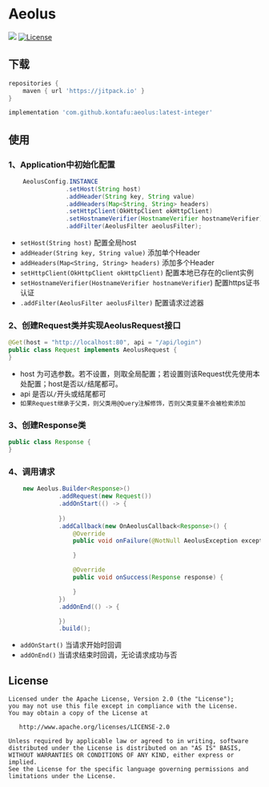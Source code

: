 # Aeolus

[![](https://jitpack.io/v/kontafu/aeolus.svg)](https://jitpack.io/#kontafu/aeolus)
[![License](https://img.shields.io/badge/license-Apache%202-4EB1BA.svg)](https://www.apache.org/licenses/LICENSE-2.0.html)

## 下载

```groovy
repositories {
    maven { url 'https://jitpack.io' }
}
```

``` groovy
implementation 'com.github.kontafu:aeolus:latest-integer'
```

## 使用

### 1、Application中初始化配置
```java
    AeolusConfig.INSTANCE
                .setHost(String host)
                .addHeader(String key, String value)
                .addHeaders(Map<String, String> headers)
                .setHttpClient(OkHttpClient okHttpClient)
                .setHostnameVerifier(HostnameVerifier hostnameVerifier)
                .addFilter(AeolusFilter aeolusFilter);
```

- `setHost(String host)` 配置全局host
- `addHeader(String key, String value)` 添加单个Header
- `addHeaders(Map<String, String> headers)` 添加多个Header
- `setHttpClient(OkHttpClient okHttpClient)` 配置本地已存在的client实例
- `setHostnameVerifier(HostnameVerifier hostnameVerifier`) 配置https证书认证
- `.addFilter(AeolusFilter aeolusFilter)` 配置请求过滤器

### 2、创建Request类并实现AeolusRequest接口
```java
@Get(host = "http://localhost:80", api = "/api/login")
public class Request implements AeolusRequest {
}
```

- host 为可选参数。若不设置，则取全局配置；若设置则该Request优先使用本处配置；host是否以`/`结尾都可。
- api 是否以`/`开头或结尾都可
- `如果Request继承于父类，则父类用@Query注解修饰，否则父类变量不会被检索添加`

### 3、创建Response类
```java
public class Response {
}
```

### 4、调用请求
```java
    new Aeolus.Builder<Response>()
              .addRequest(new Request())
              .addOnStart(() -> {
            
              })
              .addCallback(new OnAeolusCallback<Response>() {
                  @Override
                  public void onFailure(@NotNull AeolusException exception) {

                  }

                  @Override
                  public void onSuccess(Response response) {

                  }
              })
              .addOnEnd(() -> {

              })
              .build();
```

- `addOnStart()` 当请求开始时回调
- `addOnEnd()` 当请求结束时回调，无论请求成功与否

License
-------

    Licensed under the Apache License, Version 2.0 (the "License");
    you may not use this file except in compliance with the License.
    You may obtain a copy of the License at

       http://www.apache.org/licenses/LICENSE-2.0

    Unless required by applicable law or agreed to in writing, software
    distributed under the License is distributed on an "AS IS" BASIS,
    WITHOUT WARRANTIES OR CONDITIONS OF ANY KIND, either express or implied.
    See the License for the specific language governing permissions and
    limitations under the License.